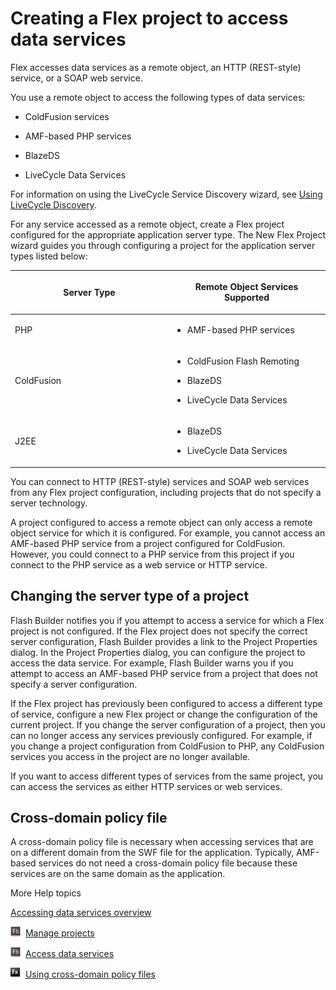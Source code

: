 # Creating a Flex project to access data services

Flex accesses data services as a remote object, an HTTP (REST-style) service, or
a SOAP web service.

You use a remote object to access the following types of data services:

- ColdFusion services

- AMF-based PHP services

- BlazeDS

- LiveCycle Data Services

For information on using the LiveCycle Service Discovery wizard, see <a
href="https://web.archive.org/web/20151028044846mp_/http://www.adobe.com/go/learn_flex4_lcservicediscovery_en/">Using
LiveCycle Discovery</a>.

For any service accessed as a remote object, create a Flex project configured
for the appropriate application server type. The New Flex Project wizard guides
you through configuring a project for the application server types listed below:

<table>
<colgroup>
<col style="width: 50%" />
<col style="width: 50%" />
</colgroup>
<thead>
<tr class="header">
<th><p>Server Type</p></th>
<th><p>Remote Object Services Supported</p></th>
</tr>
</thead>
<tbody>
<tr class="odd">
<td><p>PHP</p></td>
<td><div>
<ul class="incremental">
<li><p>AMF-based PHP services</p></li>
</ul>
</div></td>
</tr>
<tr class="even">
<td><p>ColdFusion</p></td>
<td><div>
<ul class="incremental">
<li><p>ColdFusion Flash Remoting</p></li>
<li><p>BlazeDS</p></li>
<li><p>LiveCycle Data Services</p></li>
</ul>
</div></td>
</tr>
<tr class="odd">
<td><p>J2EE</p></td>
<td><div>
<ul class="incremental">
<li><p>BlazeDS</p></li>
<li><p>LiveCycle Data Services</p></li>
</ul>
</div></td>
</tr>
</tbody>
</table>

You can connect to HTTP (REST-style) services and SOAP web services from any
Flex project configuration, including projects that do not specify a server
technology.

A project configured to access a remote object can only access a remote object
service for which it is configured. For example, you cannot access an AMF-based
PHP service from a project configured for ColdFusion. However, you could connect
to a PHP service from this project if you connect to the PHP service as a web
service or HTTP service.

## Changing the server type of a project

Flash Builder notifies you if you attempt to access a service for which a Flex
project is not configured. If the Flex project does not specify the correct
server configuration, Flash Builder provides a link to the Project Properties
dialog. In the Project Properties dialog, you can configure the project to
access the data service. For example, Flash Builder warns you if you attempt to
access an AMF-based PHP service from a project that does not specify a server
configuration.

If the Flex project has previously been configured to access a different type of
service, configure a new Flex project or change the configuration of the current
project. If you change the server configuration of a project, then you can no
longer access any services previously configured. For example, if you change a
project configuration from ColdFusion to PHP, any ColdFusion services you access
in the project are no longer available.

If you want to access different types of services from the same project, you can
access the services as either HTTP services or web services.

## Cross-domain policy file

A cross-domain policy file is necessary when accessing services that are on a
different domain from the SWF file for the application. Typically, AMF-based
services do not need a cross-domain policy file because these services are on
the same domain as the application.

More Help topics

[Accessing data services overview](../accessing-data-services-overview.md)

![](../img/flashbuilderLinkIndicator.png)  <a
href="https://web.archive.org/web/20151028044846mp_/http://help.adobe.com/en_US/flashbuilder/using/WSe4e4b720da9dedb5-6f0dd08a12e51bbb7fa-7ff7.html"
title="http://help.adobe.com/en_US/flashbuilder/using/WSe4e4b720da9dedb5-6f0dd08a12e51bbb7fa-7ff7.html">Manage
projects</a>

![](../img/flashbuilderLinkIndicator.png)  <a
href="https://web.archive.org/web/20151028044846mp_/http://help.adobe.com/en_US/flashbuilder/using/WSe4e4b720da9dedb5-1a92eab212e75b9d8b2-7f9d.html"
title="http://help.adobe.com/en_US/flashbuilder/using/WSe4e4b720da9dedb5-1a92eab212e75b9d8b2-7f9d.html">Access
data services</a>

![](../img/flexLinkIndicator.png)  <a
href="https://web.archive.org/web/20151028044846mp_/http://help.adobe.com/en_US/flex/using/WS2db454920e96a9e51e63e3d11c0bf69084-7f2b.html"
title="http://help.adobe.com/en_US/flex/using/WS2db454920e96a9e51e63e3d11c0bf69084-7f2b.html">Using
cross-domain policy files</a>
